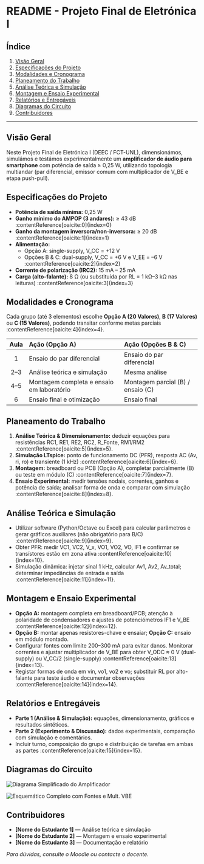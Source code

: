 # README - Projeto Final de Eletrónica I

## Índice
1. [Visão Geral](#visão-geral)
2. [Especificações do Projeto](#especificações-do-projeto)
3. [Modalidades e Cronograma](#modalidades-e-cronograma)
4. [Planeamento do Trabalho](#planeamento-do-trabalho)
5. [Análise Teórica e Simulação](#análise-teórica-e-simulação)
6. [Montagem e Ensaio Experimental](#montagem-e-ensaio-experimental)
7. [Relatórios e Entregáveis](#relatórios-e-entregáveis)
8. [Diagramas do Circuito](#diagramas-do-circuito)
9. [Contribuidores](#contribuidores)

---

## Visão Geral
Neste Projeto Final de Eletrónica I (DEEC / FCT-UNL), dimensionámos, simulámos e testámos experimentalmente um **amplificador de áudio para smartphone** com potência de saída ≥ 0,25 W, utilizando topologia multiandar (par diferencial, emissor comum com multiplicador de V_BE e etapa push-pull).

## Especificações do Projeto
- **Potência de saída mínima:** 0,25 W
- **Ganho mínimo do AMPOP (3 andares):** ≥ 43 dB :contentReference[oaicite:0]{index=0}
- **Ganho da montagem inversora/non-inversora:** ≥ 20 dB :contentReference[oaicite:1]{index=1}
- **Alimentação:**
  - Opção A: single-supply, V_CC = +12 V
  - Opções B & C: dual-supply, V_CC = +6 V e V_EE = –6 V :contentReference[oaicite:2]{index=2}
- **Corrente de polarização (IRC2):** 15 mA – 25 mA
- **Carga (alto-falante):** 8 Ω (ou substituída por RL = 1 kΩ–3 kΩ nas leituras) :contentReference[oaicite:3]{index=3}

## Modalidades e Cronograma
Cada grupo (até 3 elementos) escolhe **Opção A (20 Valores)**, **B (17 Valores)** ou **C (15 Valores)**, podendo transitar conforme metas parciais :contentReference[oaicite:4]{index=4}.

| Aula  | Ação (Opção A)                              | Ação (Opções B & C)                   |
|:-----:|:---------------------------------------------|:--------------------------------------|
| 1     | Ensaio do par diferencial                   | Ensaio do par diferencial            |
| 2–3   | Análise teórica e simulação                 | Mesma análise                         |
| 4–5   | Montagem completa e ensaio em laboratório    | Montagem parcial (B) / ensaio (C)     |
| 6     | Ensaio final e otimização                   | Ensaio final                          | 

## Planeamento do Trabalho
1. **Análise Teórica & Dimensionamento:** deduzir equações para resistências RC1, RE1, RE2, RC2, R_Fonte, RM1/RM2 :contentReference[oaicite:5]{index=5}.  
2. **Simulação LTspice:** ponto de funcionamento DC (PFR), resposta AC (Av, ri, ro) e transiente (1 kHz) :contentReference[oaicite:6]{index=6}.  
3. **Montagem:** breadboard ou PCB (Opção A), completar parcialmente (B) ou teste em módulo (C) :contentReference[oaicite:7]{index=7}.  
4. **Ensaio Experimental:** medir tensões nodais, correntes, ganhos e potência de saída; analisar forma de onda e comparar com simulação :contentReference[oaicite:8]{index=8}.  

## Análise Teórica e Simulação
- Utilizar software (Python/Octave ou Excel) para calcular parâmetros e gerar gráficos auxiliares (não obrigatório para B/C) :contentReference[oaicite:9]{index=9}.  
- Obter PFR: medir VC1, VC2, V_x, VO1, VO2, VO, IF1 e confirmar se transístores estão em zona ativa :contentReference[oaicite:10]{index=10}.  
- Simulação dinâmica: injetar sinal 1 kHz, calcular Av1, Av2, Av_total; determinar impedâncias de entrada e saída :contentReference[oaicite:11]{index=11}.  

## Montagem e Ensaio Experimental
- **Opção A:** montagem completa em breadboard/PCB; atenção à polaridade de condensadores e ajustes de potenciómetros IF1 e V_BE :contentReference[oaicite:12]{index=12}.  
- **Opção B:** montar apenas resistores-chave e ensaiar; **Opção C:** ensaio em módulo montado.  
- Configurar fontes com limite 200–300 mA para evitar danos. Monitorar correntes e ajustar multiplicador de V_BE para obter V_ODC ≈ 0 V (dual-supply) ou V_CC/2 (single-supply) :contentReference[oaicite:13]{index=13}.  
- Registar formas de onda em vin, vo1, vo2 e vo; substituir RL por alto-falante para teste áudio e documentar observações :contentReference[oaicite:14]{index=14}.  

## Relatórios e Entregáveis
- **Parte 1 (Análise & Simulação):** equações, dimensionamento, gráficos e resultados sintéticos.  
- **Parte 2 (Experimento & Discussão):** dados experimentais, comparação com simulação e comentários.  
- Incluir turno, composição do grupo e distribuição de tarefas em ambas as partes :contentReference[oaicite:15]{index=15}.  

## Diagramas do Circuito

![Diagrama Simplificado do Amplificador](./images/diagrama_simplificado.png)

![Esquemático Completo com Fontes e Mult. VBE](./images/esquematico_multiandar.png)

## Contribuidores
- **[Nome do Estudante 1]** — Análise teórica e simulação  
- **[Nome do Estudante 2]** — Montagem e ensaio experimental  
- **[Nome do Estudante 3]** — Documentação e relatório  

*Para dúvidas, consulte o Moodle ou contacte o docente.*  
